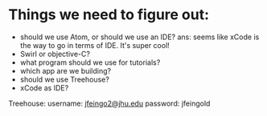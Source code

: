 # Things we need to figure out:

- should we use Atom, or should we use an IDE? ans: seems like xCode is the way to go in terms of IDE. It's super cool!
- Swirl or objective-C?
- what program should we use for tutorials?
- which app are we building?
- should we use Treehouse?
- xCode as IDE?

Treehouse: username: jfeingo2@jhu.edu
           password: jfeingold
